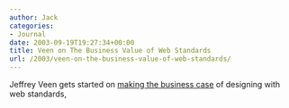 ```yaml
---
author: Jack
categories:
- Journal
date: 2003-09-19T19:27:34+00:00
title: Veen on The Business Value of Web Standards
url: /2003/veen-on-the-business-value-of-web-standards/
---
```


Jeffrey Veen gets started on [making the business case][1] of designing with web standards,

 [1]: http://www.adaptivepath.com/publications/essays/archives/000266.php